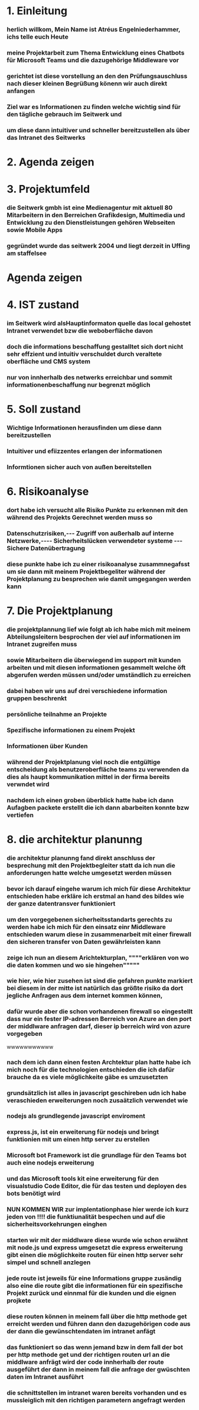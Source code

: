 #  1. Einleitung

### herlich willkom, Mein Name ist Atréus Engelniederhammer, ichs telle euch Heute 
### meine Projektarbeit zum Thema Entwicklung eines Chatbots für Microsoft Teams und die dazugehörige Middleware vor 
### gerichtet ist diese vorstellung an den den Prüfungsauschluss nach dieser kleinen Begrüßung könenn wir auch direkt anfangen

### Ziel war es Informationen zu finden welche wichtig sind für den tägliche gebrauch im Seitwerk und
### um diese dann intuitiver und schneller bereitzustellen als über das Intranet des Seitwerks

# 2. Agenda zeigen

#  3. Projektumfeld 
### die Seitwerk gmbh ist eine Medienagentur mit aktuell 80 Mitarbeitern in den Berreichen Grafikdesign, Multimedia und Entwicklung zu den Dienstleistungen gehören Webseiten sowie Mobile Apps
### gegründet wurde das seitwerk 2004 und liegt derzeit in Uffing am staffelsee 

# Agenda zeigen

# 4. IST zustand
### im Seitwerk wird  alsHauptinformaton quelle das local gehostet Intranet verwendet bzw die weboberfläche davon 
### doch die informations beschaffung gestalltet sich dort nicht sehr effzient und intuitiv verschuldet durch veraltete oberfläche und CMS system 
### nur von innherhalb des netwerks erreichbar und sommit informationenbeschaffung nur begrenzt möglich 

# 5. Soll zustand
### Wichtige Informationen herausfinden um diese dann bereitzustellen 
### Intuitiver und efiizzentes erlangen der informationen 
### Informtionen sicher auch von außen bereitstellen 


# 6. Risikoanalyse 
### dort habe ich versucht alle Risiko Punkte zu erkennen mit den während des Projekts Gerechnet werden muss so  
### Datenschutzrisiken,--- Zugriff von außerhalb auf interne Netzwerke,---- Sicherheitslücken verwendeter systeme ---Sichere Datenübertragung
### diese punkte habe ich zu einer risikoanalyse zusammnegafsst um sie dann mit meinem Projektbegeliter während der Projektplanung zu besprechen wie damit umgegangen werden kann

# 7. Die Projektplanung 
### die projektplannung lief wie folgt ab ich habe mich mit meinem Abteilungsleitern besprochen der viel auf informationen im Intranet zugreifen muss
### sowie Mitarbeitern die überwiegend im support mit kunden arbeiten und mit diesen informationen gesammelt welche öft abgerufen werden müssen und/oder umständlich zu erreichen 
### dabei haben wir uns auf drei verschiedene information gruppen beschrenkt
### persönliche teilnahme an Projekte
### Spezifische informationen zu einem Projekt 
### Informationen über Kunden 



### während der Projektplanung viel noch die entgültige entscheidung als benutzeroberfläche teams zu verwenden da dies als haupt kommunikation mittel in der firma bereits verwndet wird 
### nachdem ich einen groben überblick hatte habe ich dann Aufagben packete erstellt die ich dann abarbeiten konnte bzw vertiefen  


# 8. die architektur planunng 
###  die architektur planunng fand direkt anschluss der besprechung mit den Projektbegleiter statt da ich nun die anforderungen hatte welche umgesetzt werden müssen
### bevor ich darauf eingehe warum ich mich für diese Architektur entschieden habe erkläre ich erstmal an hand des bildes wie der ganze datentransver funktioniert 
### um den vorgegebenen sicherheitsstandarts gerechts zu werden habe ich mich für den einsatz einr Middleware entschieden warum diese in zusammenarbeit mit einer firewall den sicheren transfer von Daten gewährleisten kann 
###  zeige ich nun an diesem Arichtekturplan, """"erklären von wo die daten kommen und wo sie hingehen"""""
### wie hier, wie hier zusehen ist sind die gefahren punkte markiert bei diesem in der mitte ist natürlich das größte risiko da dort jegliche Anfragen aus dem internet kommen können,
### dafür wurde aber die schon vorhandenen firewall so eingestellt dass nur ein fester IP-adressen Berreich von Azure an den port der middlware anfragen darf, dieser ip berreich wird von azure vorgegeben 
wwwwwwwwwww
### nach dem ich dann einen festen Archtektur plan hatte habe ich mich noch für die technologien entschieden die ich dafür brauche da es viele möglichkeite gäbe es umzusetzten 
### grundsätzlich ist alles in javascript geschireben udn ich habe veraschieden erweiterungen noch zusaätzlich verwendet wie 
### nodejs als grundlegende javascript enviroment 
### express.js, ist ein erweiterung für nodejs und bringt funktionien mit um einen http server zu erstellen
### Microsoft bot Framework ist die grundlage für den Teams bot auch eine nodejs erweiterung 
### und das Microsoft tools kit eine erweiterung für den visualstudio Code Editor, die für das testen und deployen des bots benötigt wird 



### NUN KOMMEN WIR zur implentationphase hier werde ich kurz jeden von !!!! die funktiunalität bespechen und auf die sicherheitsvorkehrungen einghen 
### starten wir mit der middlware diese wurde wie schon erwähnt mit node.js und express umgesetzt die express erweiterung gibt einen die möglichkeite routen für einen http server sehr simpel und schnell anzlegen 
### jede route ist jeweils für eine Informations gruppe zusändig also eine die route gibt die informationen für ein spezifische Projekt zurück und einnmal für die kunden und die eignen projkete
### diese routen können in meinem fall über die http methode get erreicht werden und führen dann den dazugehörigen code aus der dann die gewünschtendaten im intranet anfägt 

### das funktioniert so das wenn jemand bzw in dem fall der bot per http methode get und der richtigen routen url an die middlware anfrägt wird der code innherhalb der route ausgeführt  der dann in meinem fall die anfrage der gwüschten daten im Intranet ausführt 
### die schnittstellen im intranet waren bereits vorhanden und es mussleiglich mit den richtigen parametern angefragt werden 
###
